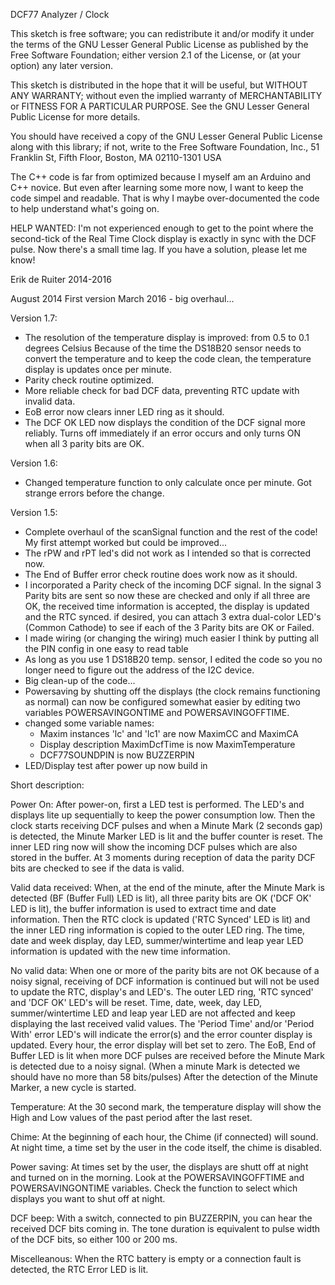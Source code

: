  DCF77 Analyzer / Clock
 
 This sketch is free software; you can redistribute it and/or
 modify it under the terms of the GNU Lesser General Public
 License as published by the Free Software Foundation; either
 version 2.1 of the License, or (at your option) any later version.
 
 This sketch is distributed in the hope that it will be useful,
 but WITHOUT ANY WARRANTY; without even the implied warranty of
 MERCHANTABILITY or FITNESS FOR A PARTICULAR PURPOSE.  See the GNU
 Lesser General Public License for more details.
 
 You should have received a copy of the GNU Lesser General Public
 License along with this library; if not, write to the Free Software
 Foundation, Inc., 51 Franklin St, Fifth Floor, Boston, MA  02110-1301  USA
 
 
 The C++ code is far from optimized because I myself am an Arduino and C++ novice.
 But even after learning some more now, I want to keep the code simpel and readable.
 That is why I maybe over-documented the code to help understand what's going on.

 HELP WANTED: 
 I'm not experienced enough to get to the point where the second-tick
 of the Real Time Clock display is exactly in sync with the DCF pulse.
 Now there's a small time lag.
 If you have a solution, please let me know! 
 

 Erik de Ruiter
 2014-2016
   
 

 August 2014 First version
 March 2016 - big overhaul...

 Version 1.7:
 - The resolution of the temperature display is improved: from 0.5 to 0.1 degrees Celsius
   Because of the time the DS18B20 sensor needs to convert the temperature and to keep the code clean, 
   the temperature display is updates once per minute.
 - Parity check routine optimized. 
 - More reliable check for bad DCF data, preventing RTC update with invalid data.
 - EoB error now clears inner LED ring as it should.
 - The DCF OK LED now displays the condition of the DCF signal more reliably. Turns off immediately if an error occurs
   and only turns ON when all 3 parity bits are OK.

 Version 1.6:
 - Changed temperature function to only calculate once per minute. Got strange errors before the change.

 Version 1.5:
 - Complete overhaul of the scanSignal function and the rest of the code! My first attempt worked but could be improved...
 - The rPW and rPT led's did not work as I intended so that is corrected now.
 - The End of Buffer error check routine does work now as it should.
 - I incorporated a Parity check of the incoming DCF signal. In the signal 3 Parity bits are sent so now these are
   checked and only if all three are OK, the received time information is accepted, the display is updated and the RTC synced.
   if desired, you can attach 3 extra dual-color LED's (Common Cathode) to see if each of the 3 Parity bits are OK or Failed.
 - I made wiring (or changing the wiring) much easier I think by putting all the PIN config in one easy to read table
 - As long as you use 1 DS18B20 temp. sensor, I edited the code so you no longer need to figure out the address of the I2C device.
 - Big clean-up of the code...
 - Powersaving by shutting off the displays (the clock remains functioning as normal)
   can now be configured somewhat easier by editing two variables POWERSAVINGONTIME and POWERSAVINGOFFTIME.
 - changed some variable names:
   - Maxim instances 'lc' and 'lc1' are now MaximCC and MaximCA
   - Display description MaximDcfTime is now MaximTemperature 
   - DCF77SOUNDPIN is now BUZZERPIN
 - LED/Display test after power up now build in
 


  Short description:
   
  Power On:
  After power-on, first a LED test is performed. The LED's and displays lite up sequentially to keep the power consumption low.
  Then the clock starts receiving DCF pulses and when a Minute Mark (2 seconds gap) is detected, the Minute Marker LED is lit
  and the buffer counter is reset. The inner LED ring now will show the incoming DCF pulses which are also stored in the buffer.
  At 3 moments during reception of data the parity DCF bits are checked to see if the data is valid.

  Valid data received:
  When, at the end of the minute, after the Minute Mark is detected (BF (Buffer Full) LED is lit), all three parity bits are OK
  ('DCF OK' LED is lit), the buffer information is used to extract time and date information. 
  Then the RTC clock is updated ('RTC Synced' LED is lit) and the inner LED ring information is copied to the outer LED ring. 
  The time, date and week display, day LED, summer/wintertime and leap year LED information is updated with the new time information.

  No valid data:
  When one or more of the parity bits are not OK because of a noisy signal, receiving of DCF information is continued but
  will not be used to update the RTC, display's and LED's. The outer LED ring, 'RTC synced' and 'DCF OK' LED's will be reset. 
  Time, date, week, day LED, summer/wintertime LED and leap year LED are not affected and keep displaying the last received valid values.
  The 'Period Time' and/or 'Period With' error LED's will indicate the error(s) and the error counter display is updated. 
  Every hour, the error display will bet set to zero. 
  The EoB, End of Buffer LED is lit when more DCF pulses are received before the Minute Mark is detected due to a noisy signal.
  (When a minute Mark is detected we should have no more than 58 bits/pulses) 
  After the detection of the Minute Marker, a new cycle is started.
 
  Temperature:
  At the 30 second mark, the temperature display will show the High and Low values of the past period after the last reset.
  
  Chime:
  At the beginning of each hour, the Chime (if connected) will sound. 
  At night time, a time set by the user in the code itself, the chime is disabled.

  Power saving:
  At times set by the user, the displays are shutt off at night and turned on in the morning.
  Look at the POWERSAVINGOFFTIME and POWERSAVINGONTIME variables. 
  Check the function <tasksEveryHour> to select which displays you want to shut off at night.

  DCF beep:
  With a switch, connected to pin BUZZERPIN, you can hear the received DCF bits coming in. 
  The tone duration is equivalent to pulse width of the DCF bits, so either 100 or 200 ms.
  
  Miscelleanous:
  When the RTC battery is empty or a connection fault is detected, the RTC Error LED is lit.


